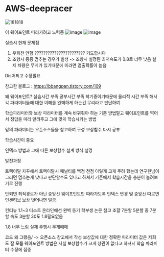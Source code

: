 # AWS-deepracer


![181818](https://github.com/user-attachments/assets/f2c31735-f082-4c00-aad1-6d47d840082e)

이 웨이포인트 따라가려고 노력중
![image](https://github.com/user-attachments/assets/3118f5b4-71ab-4dab-a159-4e22431fea42)
![image](https://github.com/user-attachments/assets/b5535d9d-2e9c-4c13-b498-c1db34836529)

실습시 현재 문제점 
1. 우회전 안함 ??????????????????????? 기도합시다
2. 조향시 종종 멈추는 경우가 발생 -> 조향시 설정된 최저속도가  0.8로 너무 낮음 실제 차량은 무게가 있기때문에 이러면 멈출확률이 높음 

Dis어쩌고 수정필요

참고한 블로그 : https://bbangpan.tistory.com/109


왜 웨이포인트? 
실습시간 부족
공부시간 부족
학기중이기때문에 물리적 시간 부족 해서
각 파라미터들에 대한 이해를 완벽하게 하는건 무리라고 판단하여 

학습파라미터와 보상 파라미터를 계속 바꿔줘야 하는 기존 방법말고 웨이포인트를 찍어서 정답을 미리 알려주고 그에 맞게 학습시키는 방법

밑의 파라미터는 오픈소스들을 참고하여 구성
보상함수 다시 공부

학습시간이 중요

인덱스 방법과 그에 따른 보상함수 설계 방식 설명

발전과정

트랙이탈 자꾸해서 트랙이탈시 패널티를 백점 천점 이렇게 크게 주려 했는데 연구원님이 그러면 멈추는게 낮다고 판단할수도 있다고 하셔서 기존에서 학습시간을 충분이 늘려보기로 진행

안되면 최적경로가 아닌 중앙선 웨이포인트만 따라가도록 인덱스 변경 및 중앙선 따르면 인센티브 보상 벗어나면 벌금

컨티뉴 1.1~3
디스트 온라인에선 완벽 동기 학부생 논문 참고 
조햘 7분할 5분할 중 7분할 
속도 3분할 
30도 1.8필요없음

1.8 너무 느림 
실제 주행시 무게때매

코드 왜 그랬음/ -> 오픈소스 참고해서 작성 보상값에 대한 정확한 파라미터 값은 저희도 잘 모름
웨이포인트 방법은 사실 보상함수가 크게 상관이 없다고 하셔서 학습 파라미터 수정에 집중
